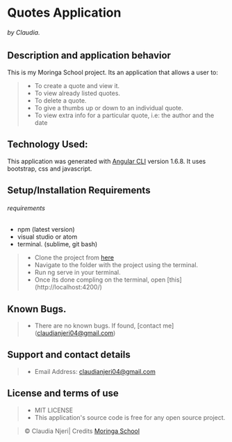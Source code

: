 # Quotes Application
###### by Claudia.

## Description and application behavior
This is my Moringa School project. 
Its an application that allows a user to:
> * To create a quote and view it.
> * To view already listed quotes.
> * To delete a quote.
> * To give a thumbs up or down to an individual quote.
> * To view extra info for a particular quote, i.e: 
  the author and the date

## Technology Used:
This application was generated with [Angular CLI](https://github.com/angular/angular-cli) version 1.6.8.
It uses bootstrap, css and javascript.  


## Setup/Installation Requirements
###### requirements
- npm (latest version)
- visual studio or atom
- terminal. (sublime, git bash)
> * Clone the project from [here](https://github.com/claudianjeri/quotes)
> * Navigate to the folder with the project using the terminal.
> * Run ng serve in your terminal.
> * Once its done compling on the terminal,
open [this] (http://localhost:4200/)

## Known Bugs.
> * There are no known bugs. If found, [contact me] (claudianjeri04@gmail.com)
## Support and contact details
> * Email Address: claudianjeri04@gmail.com

## License and terms of use
> * MIT LICENSE
> * This application's source code is free for any open source project.

> © Claudia Njeri| Credits [Moringa School](https://moringaschool.com/)  
